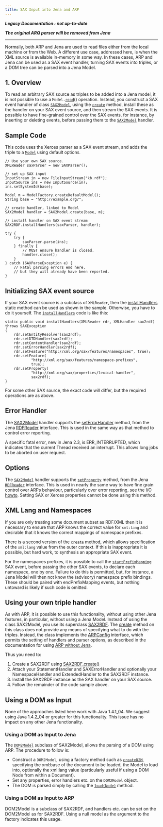```yaml
---
title: SAX Input into Jena and ARP
---
```


___Legacy Documentation : not up-to-date___

___The original ARQ parser will be removed from Jena___

---

Normally, both ARP and Jena are used to read files either from the
local machine or from the Web. A different use case, addressed
here, is when the XML source is available in-memory in some way. In
these cases, ARP and Jena can be used as a SAX event handler,
turning SAX events into triples, or a DOM tree can be parsed into a
Jena Model.

## 1. Overview

To read an arbitrary SAX source as triples to be added into a Jena
model, it is not possible to use a
`Model.`[`read`](/documentation/javadoc/jena/org.apache.jena.core/org/apache/jena/rdf/model/Model.html#read(java.io.InputStream,%20java.lang.String))()
operation. Instead, you construct a SAX event handler of class
[`SAX2Model`](/documentation/javadoc/jena/org.apache.jena.core/org/apache/jena/rdf/arp/SAX2Model.html),
using the
[`create`](/documentation/javadoc/jena/org.apache.jena.core/org/apache/jena/rdf/arp/SAX2Model.html#create(java.lang.String,%20org.apache.jena.rdf.model.Model))
method, install these as the handler on your SAX event source, and
then stream the SAX events. It is possible to have fine-grained
control over the SAX events, for instance, by inserting or deleting
events, before passing them to the
[`SAX2Model`](/documentation/javadoc/jena/org.apache.jena.core/org/apache/jena/rdf/arp/SAX2Model.html)
handler.

## Sample Code

This code uses the Xerces parser as a SAX event stream, and adds
the triple to a
[`Model`](/documentation/javadoc/jena/org.apache.jena.core/org/apache/jena/rdf/model/Model.html) using
default options.

    // Use your own SAX source.
    XMLReader saxParser = new SAXParser();

    // set up SAX input
    InputStream in = new FileInputStream("kb.rdf");
    InputSource ins = new InputSource(in);
    ins.setSystemId(base);

    Model m = ModelFactory.createDefaultModel();
    String base = "http://example.org/";

    // create handler, linked to Model
    SAX2Model handler = SAX2Model.create(base, m);

    // install handler on SAX event stream
    SAX2RDF.installHandlers(saxParser, handler);

    try {
        try {
            saxParser.parse(ins);
        } finally {
            // MUST ensure handler is closed.
            handler.close();
        }
    } catch (SAXParseException e) {
        // Fatal parsing errors end here,
        // but they will already have been reported.
    }

## Initializing SAX event source

If your SAX event source is a subclass of `XMLReader`, then the
[installHandlers](/documentation/javadoc/jena/org.apache.jena.core/org/apache/jena/rdf/arp/SAX2RDF.html#installHandlers(org.xml.sax.XMLReader,%20org.apache.jena.rdf.arp.XMLHandler))
static method can be used as shown in the sample. Otherwise, you
have to do it yourself. The
[`installHandlers`](/documentation/javadoc/jena/org.apache.jena.core/org/apache/jena/rdf/arp/SAX2RDF.html#installHandlers(org.xml.sax.XMLReader,%20org.apache.jena.rdf.arp.XMLHandler))
code is like this:

    static public void installHandlers(XMLReader rdr, XMLHandler sax2rdf)
    throws SAXException
    {
        rdr.setEntityResolver(sax2rdf);
        rdr.setDTDHandler(sax2rdf);
        rdr.setContentHandler(sax2rdf);
        rdr.setErrorHandler(sax2rdf);
        rdr.setFeature("http://xml.org/sax/features/namespaces", true);
        rdr.setFeature(
                "http://xml.org/sax/features/namespace-prefixes",
                true);
        rdr.setProperty(
                "http://xml.org/sax/properties/lexical-handler",
                sax2rdf);
    }

For some other SAX source, the exact code will differ, but the
required operations are as above.

## Error Handler

The [SAX2Model](/documentation/javadoc/jena/org.apache.jena.core/org/apache/jena/rdf/arp/SAX2Model.html)
handler supports the
[setErrorHandler](/documentation/javadoc/jena/org.apache.jena.core/org/apache/jena/rdf/model/RDFReader.html#setErrorHandler(org.apache.jena.rdf.model.RDFErrorHandler))
method, from the Jena
[RDFReader](/documentation/javadoc/jena/org.apache.jena.core/org/apache/jena/rdf/model/RDFReader.html)
interface. This is used in the same way as that method to control
error reporting.

A specific fatal error, new in Jena 2.3, is ERR\_INTERRUPTED, which
indicates that the current Thread received an interrupt. This
allows long jobs to be aborted on user request.

## Options

The [`SAX2Model`](/documentation/javadoc/jena/org.apache.jena.core/org/apache/jena/rdf/arp/SAX2Model.html)
handler supports the
[`setProperty`](/documentation/javadoc/jena/org.apache.jena.core/org/apache/jena/rdf/model/RDFReader.html#setProperty(java.lang.String,%20java.lang.Object))
method, from the Jena
[`RDFReader`](/documentation/javadoc/jena/org.apache.jena.core/org/apache/jena/rdf/model/RDFReader.html)
interface. This is used in nearly the same way to have fine grain
control over ARPs behaviour, particularly over error reporting, see
the [I/O howto](iohowto.html#arp_properties). Setting SAX or
Xerces properties cannot be done using this method.

## XML Lang and Namespaces

If you are only treating some document subset as RDF/XML then it is
necessary to ensure that ARP knows the correct value for `xml:lang`
and desirable that it knows the correct mappings of namespace
prefixes.

There is a second version of the
[`create`](/documentation/javadoc/jena/org.apache.jena.core/org/apache/jena/rdf/arp/SAX2Model.html#create(java.lang.String,%20org.apache.jena.rdf.model.Model,%20java.lang.String))
method, which allows specification of the `xml:lang` value from the
outer context. If this is inappropriate it is possible, but hard
work, to synthesis an appropriate SAX event.

For the namespaces prefixes, it is possible to call the
[`startPrefixMapping`](/documentation/javadoc/jena/org.apache.jena.core/org/apache/jena/rdf/arp/SAX2RDF.html#startPrefixMapping(java.lang.String,%20java.lang.String))
SAX event, before passing the other SAX events, to declare each
namespace, one by one. Failure to do this is permitted, but, for
instance, a Jena Model will then not know the (advisory) namespace
prefix bindings. These should be paired with endPrefixMapping
events, but nothing untoward is likely if such code is omitted.

## Using your own triple handler

As with ARP, it is possible to use this functionality, without
using other Jena features, in particular, without using a Jena
Model. Instead of using the class SAX2Model, you use its superclass
[SAX2RDF](/documentation/javadoc/jena/org.apache.jena.core/org/apache/jena/rdf/arp/SAX2RDF.html). The
[create](/documentation/javadoc/jena/org.apache.jena.core/org/apache/jena/rdf/arp/SAX2RDF.html#create(java.lang.String))
method on this class does not provide any means of specifying what
to do with the triples. Instead, the class implements the
[ARPConfig](/documentation/javadoc/jena/org.apache.jena.core/org/apache/jena/rdf/arp/SAX2RDF.html)
interface, which permits the setting of handlers and parser
options, as described in the documentation for using
[ARP without Jena](standalone.html).

Thus you need to:

1.  Create a SAX2RDF using
    [SAX2RDF.create()](/documentation/javadoc/jena/org.apache.jena.core/org/apache/jena/rdf/arp/SAX2RDF.html#create(java.lang.String))
2.  Attach your StatementHandler and SAXErrorHandler and optionally
    your NamespaceHandler and ExtendedHandler to the SAX2RDF instance.
3.  Install the SAX2RDF instance as the SAX handler on your SAX
    source.
4.  Follow the remainder of the code sample above.

## Using a DOM as Input

None of the approaches listed here work with Java 1.4.1\_04. We
suggest using Java 1.4.2\_04 or greater for this functionality.
This issue has no impact on any other Jena functionality.

### Using a DOM as Input to Jena

The [`DOM2Model`](/documentation/javadoc/jena/org.apache.jena.core/org/apache/jena/rdf/arp/DOM2Model.html)
subclass of SAX2Model, allows the parsing of a DOM using ARP. The
procedure to follow is:

-   Construct a `DOM2Model`, using a factory method such as
    [`createD2M`](/documentation/javadoc/jena/org.apache.jena.core/org/apache/jena/rdf/arp/DOM2Model.html#createD2M(java.lang.String,%20org.apache.jena.rdf.model.Model)),
    specifying the xml:base of the document to be loaded, the Model to
    load into, optionally the xml:lang value (particularly useful if
    using a DOM Node from within a Document).
-   Set any properties, error handlers etc. on the `DOM2Model`
    object.
-   The DOM is parsed simply by calling the
    [`load(Node)`](/documentation/javadoc/jena/org.apache.jena.core/org/apache/jena/rdf/arp/DOM2Model.html#load(org.w3c.dom.Node))
    method.

### Using a DOM as Input to ARP

DOM2Model is a subclass of SAX2RDF, and handlers etc. can be set on
the DOM2Model as for SAX2RDF. Using a null model as the argument to
the factory indicates this usage.
